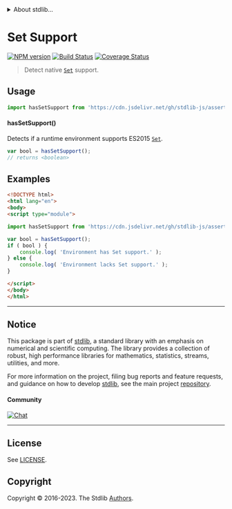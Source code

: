 <!--

@license Apache-2.0

Copyright (c) 2018 The Stdlib Authors.

Licensed under the Apache License, Version 2.0 (the "License");
you may not use this file except in compliance with the License.
You may obtain a copy of the License at

   http://www.apache.org/licenses/LICENSE-2.0

Unless required by applicable law or agreed to in writing, software
distributed under the License is distributed on an "AS IS" BASIS,
WITHOUT WARRANTIES OR CONDITIONS OF ANY KIND, either express or implied.
See the License for the specific language governing permissions and
limitations under the License.

-->


<details>
  <summary>
    About stdlib...
  </summary>
  <p>We believe in a future in which the web is a preferred environment for numerical computation. To help realize this future, we've built stdlib. stdlib is a standard library, with an emphasis on numerical and scientific computation, written in JavaScript (and C) for execution in browsers and in Node.js.</p>
  <p>The library is fully decomposable, being architected in such a way that you can swap out and mix and match APIs and functionality to cater to your exact preferences and use cases.</p>
  <p>When you use stdlib, you can be absolutely certain that you are using the most thorough, rigorous, well-written, studied, documented, tested, measured, and high-quality code out there.</p>
  <p>To join us in bringing numerical computing to the web, get started by checking us out on <a href="https://github.com/stdlib-js/stdlib">GitHub</a>, and please consider <a href="https://opencollective.com/stdlib">financially supporting stdlib</a>. We greatly appreciate your continued support!</p>
</details>

# Set Support

[![NPM version][npm-image]][npm-url] [![Build Status][test-image]][test-url] [![Coverage Status][coverage-image]][coverage-url] <!-- [![dependencies][dependencies-image]][dependencies-url] -->

> Detect native [`Set`][mdn-set] support.



<section class="usage">

## Usage

```javascript
import hasSetSupport from 'https://cdn.jsdelivr.net/gh/stdlib-js/assert-has-set-support@esm/index.mjs';
```

#### hasSetSupport()

Detects if a runtime environment supports ES2015 [`Set`][mdn-set].

```javascript
var bool = hasSetSupport();
// returns <boolean>
```

</section>

<!-- /.usage -->

<section class="examples">

## Examples

<!-- eslint no-undef: "error" -->

```html
<!DOCTYPE html>
<html lang="en">
<body>
<script type="module">

import hasSetSupport from 'https://cdn.jsdelivr.net/gh/stdlib-js/assert-has-set-support@esm/index.mjs';

var bool = hasSetSupport();
if ( bool ) {
    console.log( 'Environment has Set support.' );
} else {
    console.log( 'Environment lacks Set support.' );
}

</script>
</body>
</html>
```

</section>

<!-- /.examples -->



<!-- Section for related `stdlib` packages. Do not manually edit this section, as it is automatically populated. -->

<section class="related">

</section>

<!-- /.related -->

<!-- Section for all links. Make sure to keep an empty line after the `section` element and another before the `/section` close. -->


<section class="main-repo" >

* * *

## Notice

This package is part of [stdlib][stdlib], a standard library with an emphasis on numerical and scientific computing. The library provides a collection of robust, high performance libraries for mathematics, statistics, streams, utilities, and more.

For more information on the project, filing bug reports and feature requests, and guidance on how to develop [stdlib][stdlib], see the main project [repository][stdlib].

#### Community

[![Chat][chat-image]][chat-url]

---

## License

See [LICENSE][stdlib-license].


## Copyright

Copyright &copy; 2016-2023. The Stdlib [Authors][stdlib-authors].

</section>

<!-- /.stdlib -->

<!-- Section for all links. Make sure to keep an empty line after the `section` element and another before the `/section` close. -->

<section class="links">

[npm-image]: http://img.shields.io/npm/v/@stdlib/assert-has-set-support.svg
[npm-url]: https://npmjs.org/package/@stdlib/assert-has-set-support

[test-image]: https://github.com/stdlib-js/assert-has-set-support/actions/workflows/test.yml/badge.svg?branch=v0.1.0
[test-url]: https://github.com/stdlib-js/assert-has-set-support/actions/workflows/test.yml?query=branch:v0.1.0

[coverage-image]: https://img.shields.io/codecov/c/github/stdlib-js/assert-has-set-support/main.svg
[coverage-url]: https://codecov.io/github/stdlib-js/assert-has-set-support?branch=main

<!--

[dependencies-image]: https://img.shields.io/david/stdlib-js/assert-has-set-support.svg
[dependencies-url]: https://david-dm.org/stdlib-js/assert-has-set-support/main

-->

[chat-image]: https://img.shields.io/gitter/room/stdlib-js/stdlib.svg
[chat-url]: https://app.gitter.im/#/room/#stdlib-js_stdlib:gitter.im

[stdlib]: https://github.com/stdlib-js/stdlib

[stdlib-authors]: https://github.com/stdlib-js/stdlib/graphs/contributors

[cli-section]: https://github.com/stdlib-js/assert-has-set-support#cli
[cli-url]: https://github.com/stdlib-js/assert-has-set-support/tree/cli
[@stdlib/assert-has-set-support]: https://github.com/stdlib-js/assert-has-set-support/tree/main

[umd]: https://github.com/umdjs/umd
[es-module]: https://developer.mozilla.org/en-US/docs/Web/JavaScript/Guide/Modules

[deno-url]: https://github.com/stdlib-js/assert-has-set-support/tree/deno
[umd-url]: https://github.com/stdlib-js/assert-has-set-support/tree/umd
[esm-url]: https://github.com/stdlib-js/assert-has-set-support/tree/esm
[branches-url]: https://github.com/stdlib-js/assert-has-set-support/blob/main/branches.md

[stdlib-license]: https://raw.githubusercontent.com/stdlib-js/assert-has-set-support/main/LICENSE

[mdn-set]: https://developer.mozilla.org/en-US/docs/Web/JavaScript/Reference/Global_Objects/Set

</section>

<!-- /.links -->
